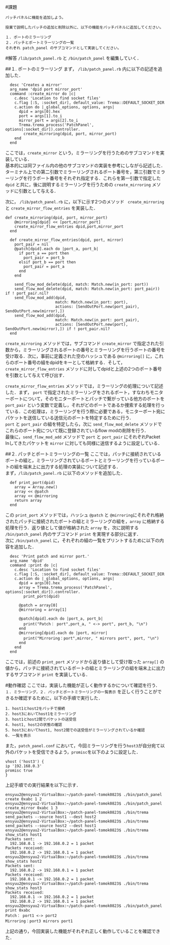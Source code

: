#課題
```
パッチパネルに機能を追加しよう。

授業で説明したパッチの追加と削除以外に、以下の機能をパッチパネルに追加してください。

１. ポートのミラーリング
２. パッチとポートミラーリングの一覧
それぞれ patch_panel のサブコマンドとして実装してください。
```

#解答
```/lib/patch_panel.rb``` と ```/bin/patch_panel``` を編集していく．

##１. ポートのミラーリング
まず， ```/lib/patch_panel.rb``` 内に以下の記述を追加した．

```
  desc 'Creates a mirror'
  arg_name 'dpid port mirror_port'
  command :create_mirror do |c|
    c.desc 'Location to find socket files'
    c.flag [:S, :socket_dir], default_value: Trema::DEFAULT_SOCKET_DIR
    c.action do |_global_options, options, args|
      dpid = args[0].hex
      port = args[1].to_i
      mirror_port = args[2].to_i
      Trema.trema_process('PatchPanel', options[:socket_dir]).controller.
        create_mirroring(dpid, port, mirror_port)
    end
  end
```

ここでは，```create_mirror``` という，ミラーリングを行うためのサブコマンドを実装している．  
基本的には同ファイル内の他のサブコマンドの実装を参考にしながら記述した．ターミナル上での第二引数でミラーリングされるポート番号を，第三引数でミラーリングを行うポート番号をそれぞれ指定する．これらを第一引数で指定した```dpid``` と共に，後に説明するミラーリングを行うための ```create_mirroring``` メソッドに引数として与える．  
  
次に， ```/lib/patch_panel.rb``` に，以下に示す2つのメソッド ``` create_mirroring```と ```create_mirror_flow_entries``` を実装した．

```
def create_mirroring(dpid, port, mirror_port)
    @mirroring[dpid] << [port,mirror_port]
    create_mirror_flow_entries dpid,port,mirror_port
  end
```

```
  def create_mirror_flow_entries(dpid, port, mirror)
    port_pair = nil
    @patch[dpid].each do |port_a, port_b|
      if port_a == port then
        port_pair = port_b
      elsif port_b == port then
        port_pair = port_a
      end
    end

    send_flow_mod_delete(dpid, match: Match.new(in_port: port))
    send_flow_mod_delete(dpid, match: Match.new(in_port: port_pair)) if ! port_pair.nil?
    send_flow_mod_add(dpid,
                      match: Match.new(in_port: port),
                      actions: [SendOutPort.new(port_pair), SendOutPort.new(mirror),])
    send_flow_mod_add(dpid,
                      match: Match.new(in_port: port_pair),
                      actions: [SendOutPort.new(port), SendOutPort.new(mirror),]) if ! port_pair.nil?
  end
```

```create_mirroring``` メソッドでは，サブコマンド ```create_mirror``` で指定された引数から，ミラーリングされるポートの番号とミラーリングを行うポートの番号を受け取る．次に，事前に定義された空のハッシュである ```@mirroring[]``` に，これらのポート番号の組をdpidをキーとして格納する．そして，```create_mirror_flow_entries``` メソッドに対してdpidと上述の2つのポート番号を引数として与えて呼び出す．  

```create_mirror_flow_entries``` メソッドでは，ミラーリングの処理について記述した．まず， ```port``` で指定されたミラーリングをされるポート，すなわちモニターポートについて，そのモニターポートとパッチで繋がっている他方のポートを ```port_pair``` という変数で定義し，それがどのポートであるか捜索する処理を行っている．この処理は，ミラーリングを行う際に必要である，モニターポート宛にパケットを送信している送信元のポートを特定するために行う．  
```port``` と ```port_pair``` の組を特定したら，次に ```send_flow_mod_delete``` メソッドでこれらのポート宛について既に登録されているflow modの削除を行う．  
最後に，```send_flow_mod_add``` メソッドで ```port``` と ```port_pair``` にそれぞれPacket Inしてきたパケットを ```mirror``` に対しても同様に送信するように設定している．

##２. パッチとポートミラーリングの一覧
ここでは，パッチに接続されているポートの組と，ミラーリングされているポートとミラーリングを行っているポートの組を端末上に出力する処理の実装について記述する．  
まず，```/lib/patch_panel.rb``` に以下のメソッドを追加した．

```
  def print_port(dpid)
    array = Array.new()
    array << @patch
    array << @mirroring
    return array
  end
```

この ```print_port``` メソッドでは，ハッシュ ```@patch``` と ```@mirroring```にそれぞれ格納されたパッチに接続されたポートの組とミラーリングの組を，```array``` に格納する処理を行う．返り値として値が格納された ```array``` を，次に説明する ```/bin/patch_panel``` 内のサブコマンド ```print``` を実現する部分に返す．  
次に ```/bin/patch_panel``` に，それぞれの組の一覧をプリントするために以下の内容を追加した．

```
  desc 'Print patch and mirror port.'
  arg_name 'dpid'
  command :print do |c|
    c.desc 'Location to find socket files'
    c.flag [:S, :socket_dir], default_value: Trema::DEFAULT_SOCKET_DIR
    c.action do |_global_options, options, args|
      dpid = args[0].hex
      array = Trema.trema_process('PatchPanel', options[:socket_dir]).controller.
        print_port(dpid)

      @patch = array[0]
      @mirroring = array[1]

      @patch[dpid].each do |port_a, port_b|
        print("Patch： port",port_a, " <-> port", port_b, "\n")
      end
      @mirroring[dpid].each do |port, mirror|
        print("Mirroring：port",mirror, " mirrors port", port, "\n")
      end
    end
  end
```

ここでは，前述の ```print_port``` メソッドから返り値として受け取った ```array[]``` の値から，パッチに接続されているポートの組とミラーリングの組を端末上に出力するサブコマンド ```print``` を実装している．

#動作確認
ここでは，実装した機能が正しく動作するかについて確認を行う．
```１. ミラーリング，２. パッチとポートミラーリングの一覧表示``` を正しく行うことができるか確認するために，以下の手順で実行した．

```
1. host1とhost2をパッチで接続
2. host3においてhost1をミラーリング
3. host1とhost2間でパケットの送受信
4. host1, host2の状態の確認
5. host3においてhost1, host2間での送受信がミラーリングされているか確認
6. 一覧を表示
```

また，```patch_panel.conf``` において，今回ミラーリングを行う```host3```が自分宛て以外のパケットを受信できるよう，```promisc```を以下のように設定した．

```
vhost ('host3') { 
ip '192.168.0.3'
promisc true
}
```

上記手順での実行結果を以下に示す．

```
ensyuu2@ensyuu2-VirtualBox:~/patch-panel-tomok0823$ ./bin/patch_panel create 0xabc 1 2
ensyuu2@ensyuu2-VirtualBox:~/patch-panel-tomok0823$ ./bin/patch_panel create_mirror 0xabc 1 3
ensyuu2@ensyuu2-VirtualBox:~/patch-panel-tomok0823$ ./bin/trema send_packets --source host1 --dest host2
ensyuu2@ensyuu2-VirtualBox:~/patch-panel-tomok0823$ ./bin/trema send_packets --source host2 --dest host1
ensyuu2@ensyuu2-VirtualBox:~/patch-panel-tomok0823$ ./bin/trema show_stats host1
Packets sent:
  192.168.0.1 -> 192.168.0.2 = 1 packet
Packets received:
  192.168.0.2 -> 192.168.0.1 = 1 packet
ensyuu2@ensyuu2-VirtualBox:~/patch-panel-tomok0823$ ./bin/trema show_stats host2
Packets sent:
  192.168.0.2 -> 192.168.0.1 = 1 packet
Packets received:
  192.168.0.1 -> 192.168.0.2 = 1 packet
ensyuu2@ensyuu2-VirtualBox:~/patch-panel-tomok0823$ ./bin/trema show_stats host3
Packets received:
  192.168.0.1 -> 192.168.0.2 = 1 packet
  192.168.0.2 -> 192.168.0.1 = 1 packet
ensyuu2@ensyuu2-VirtualBox:~/patch-panel-tomok0823$ ./bin/patch_panel print 0xabc
Patch： port1 <-> port2
Mirroring：port3 mirrors port1
```

上記の通り，今回実装した機能がそれぞれ正しく動作していることを確認できた．